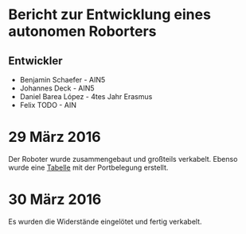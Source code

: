 # Bericht zur Entwicklung eines autonomen Roborters
## Entwickler
* Benjamin Schaefer - AIN5
* Johannes Deck - AIN5
* Daniel Barea López - 4tes Jahr Erasmus
* Felix TODO - AIN

# 29 März 2016
Der Roboter wurde zusammengebaut und großteils verkabelt. Ebenso wurde eine [Tabelle](https://burns.in.htwg-konstanz.de/labworks-RESY_SS16/resy_ss16_1/blob/0796517a6ec36fa8dff8b88ec4e5e0dad3a7c1ee/info.md "Pin Belegung") mit der Portbelegung erstellt.

# 30 März 2016
Es wurden die Widerstände eingelötet und fertig verkabelt. 